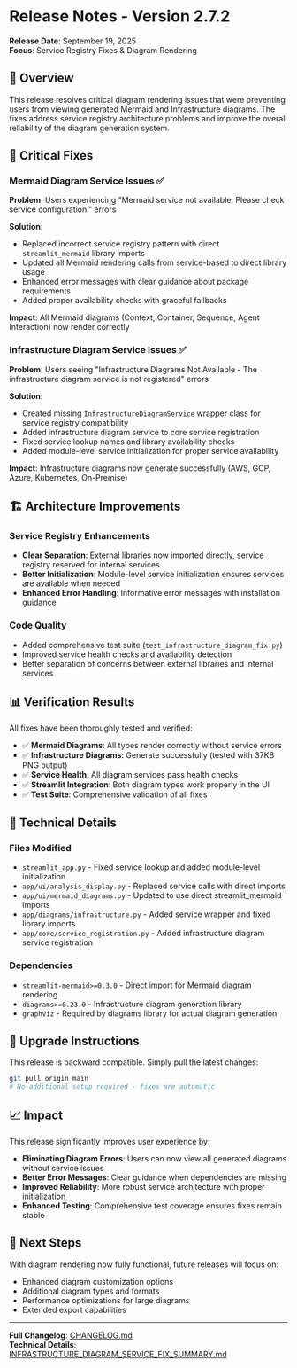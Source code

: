 # Release Notes - Version 2.7.2

**Release Date**: September 19, 2025  
**Focus**: Service Registry Fixes & Diagram Rendering

## 🎯 Overview

This release resolves critical diagram rendering issues that were preventing users from viewing generated Mermaid and Infrastructure diagrams. The fixes address service registry architecture problems and improve the overall reliability of the diagram generation system.

## 🐛 Critical Fixes

### Mermaid Diagram Service Issues ✅
**Problem**: Users experiencing "Mermaid service not available. Please check service configuration." errors

**Solution**:
- Replaced incorrect service registry pattern with direct `streamlit_mermaid` library imports
- Updated all Mermaid rendering calls from service-based to direct library usage
- Enhanced error messages with clear guidance about package requirements
- Added proper availability checks with graceful fallbacks

**Impact**: All Mermaid diagrams (Context, Container, Sequence, Agent Interaction) now render correctly

### Infrastructure Diagram Service Issues ✅
**Problem**: Users seeing "Infrastructure Diagrams Not Available - The infrastructure diagram service is not registered" errors

**Solution**:
- Created missing `InfrastructureDiagramService` wrapper class for service registry compatibility
- Added infrastructure diagram service to core service registration
- Fixed service lookup names and library availability checks
- Added module-level service initialization for proper service availability

**Impact**: Infrastructure diagrams now generate successfully (AWS, GCP, Azure, Kubernetes, On-Premise)

## 🏗️ Architecture Improvements

### Service Registry Enhancements
- **Clear Separation**: External libraries now imported directly, service registry reserved for internal services
- **Better Initialization**: Module-level service initialization ensures services are available when needed
- **Enhanced Error Handling**: Informative error messages with installation guidance

### Code Quality
- Added comprehensive test suite (`test_infrastructure_diagram_fix.py`)
- Improved service health checks and availability detection
- Better separation of concerns between external libraries and internal services

## 📊 Verification Results

All fixes have been thoroughly tested and verified:

- ✅ **Mermaid Diagrams**: All types render correctly without service errors
- ✅ **Infrastructure Diagrams**: Generate successfully (tested with 37KB PNG output)
- ✅ **Service Health**: All diagram services pass health checks
- ✅ **Streamlit Integration**: Both diagram types work properly in the UI
- ✅ **Test Suite**: Comprehensive validation of all fixes

## 🔧 Technical Details

### Files Modified
- `streamlit_app.py` - Fixed service lookup and added module-level initialization
- `app/ui/analysis_display.py` - Replaced service calls with direct imports
- `app/ui/mermaid_diagrams.py` - Updated to use direct streamlit_mermaid imports
- `app/diagrams/infrastructure.py` - Added service wrapper and fixed library imports
- `app/core/service_registration.py` - Added infrastructure diagram service registration

### Dependencies
- `streamlit-mermaid>=0.3.0` - Direct import for Mermaid diagram rendering
- `diagrams>=0.23.0` - Infrastructure diagram generation library
- `graphviz` - Required by diagrams library for actual diagram generation

## 🚀 Upgrade Instructions

This release is backward compatible. Simply pull the latest changes:

```bash
git pull origin main
# No additional setup required - fixes are automatic
```

## 📈 Impact

This release significantly improves user experience by:
- **Eliminating Diagram Errors**: Users can now view all generated diagrams without service issues
- **Better Error Messages**: Clear guidance when dependencies are missing
- **Improved Reliability**: More robust service architecture with proper initialization
- **Enhanced Testing**: Comprehensive test coverage ensures fixes remain stable

## 🔮 Next Steps

With diagram rendering now fully functional, future releases will focus on:
- Enhanced diagram customization options
- Additional diagram types and formats
- Performance optimizations for large diagrams
- Extended export capabilities

---

**Full Changelog**: [CHANGELOG.md](CHANGELOG.md)  
**Technical Details**: [INFRASTRUCTURE_DIAGRAM_SERVICE_FIX_SUMMARY.md](INFRASTRUCTURE_DIAGRAM_SERVICE_FIX_SUMMARY.md)